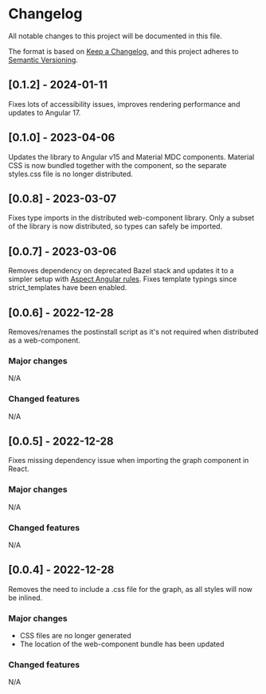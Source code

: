 # Changelog

All notable changes to this project will be documented in this file.

The format is based on [Keep a Changelog](https://keepachangelog.com/en/1.0.0/),
and this project adheres to [Semantic Versioning](https://semver.org/spec/v2.0.0.html).

## [0.1.2] - 2024-01-11
Fixes lots of accessibility issues, improves rendering performance and updates to Angular 17.

## [0.1.0] - 2023-04-06
Updates the library to Angular v15 and Material MDC components. Material CSS is now bundled together with the component, so the separate styles.css file is no longer distributed.

## [0.0.8] - 2023-03-07
Fixes type imports in the distributed web-component library. Only a subset of the library is now distributed, so types can safely be imported.

## [0.0.7] - 2023-03-06
Removes dependency on deprecated Bazel stack and updates it to a simpler setup with [Aspect Angular rules](https://github.com/aspect-build/bazel-examples/tree/main/angular).
Fixes template typings since strict_templates have been enabled.

## [0.0.6] - 2022-12-28
Removes/renames the postinstall script as it's not required when distributed as a web-component.

### Major changes
N/A

### Changed features
N/A

## [0.0.5] - 2022-12-28
Fixes missing dependency issue when importing the graph component in React.

### Major changes
N/A

### Changed features
N/A

## [0.0.4] - 2022-12-28
Removes the need to include a .css file for the graph, as all styles will now be inlined.

### Major changes
- CSS files are no longer generated
- The location of the web-component bundle has been updated

### Changed features
N/A